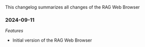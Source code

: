This changelog summarizes all changes of the RAG Web Browser

### 2024-09-11

*Features*
- Initial version of the RAG Web Browser
